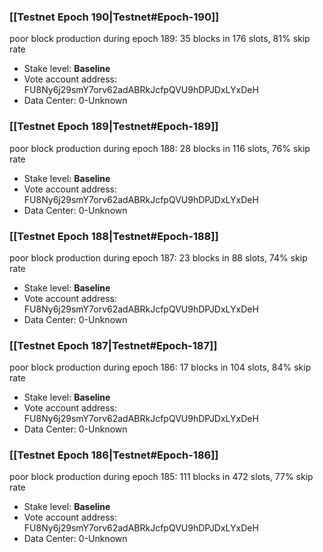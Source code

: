 ### [[Testnet Epoch 190|Testnet#Epoch-190]]
poor block production during epoch 189: 35 blocks in 176 slots, 81% skip rate 
* Stake level: **Baseline** 
* Vote account address: FU8Ny6j29smY7orv62adABRkJcfpQVU9hDPJDxLYxDeH
* Data Center: 0-Unknown
### [[Testnet Epoch 189|Testnet#Epoch-189]]
poor block production during epoch 188: 28 blocks in 116 slots, 76% skip rate 
* Stake level: **Baseline** 
* Vote account address: FU8Ny6j29smY7orv62adABRkJcfpQVU9hDPJDxLYxDeH
* Data Center: 0-Unknown
### [[Testnet Epoch 188|Testnet#Epoch-188]]
poor block production during epoch 187: 23 blocks in 88 slots, 74% skip rate 
* Stake level: **Baseline** 
* Vote account address: FU8Ny6j29smY7orv62adABRkJcfpQVU9hDPJDxLYxDeH
* Data Center: 0-Unknown
### [[Testnet Epoch 187|Testnet#Epoch-187]]
poor block production during epoch 186: 17 blocks in 104 slots, 84% skip rate 
* Stake level: **Baseline** 
* Vote account address: FU8Ny6j29smY7orv62adABRkJcfpQVU9hDPJDxLYxDeH
* Data Center: 0-Unknown
### [[Testnet Epoch 186|Testnet#Epoch-186]]
poor block production during epoch 185: 111 blocks in 472 slots, 77% skip rate 
* Stake level: **Baseline** 
* Vote account address: FU8Ny6j29smY7orv62adABRkJcfpQVU9hDPJDxLYxDeH
* Data Center: 0-Unknown